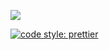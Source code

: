 ![](https://github.com/michel-lacle/simple-nasa-image-downloader/workflows/build/badge.svg)

[![code style: prettier](https://img.shields.io/badge/code_style-prettier-ff69b4.svg?style=flat-square)](https://github.com/prettier/prettier)

